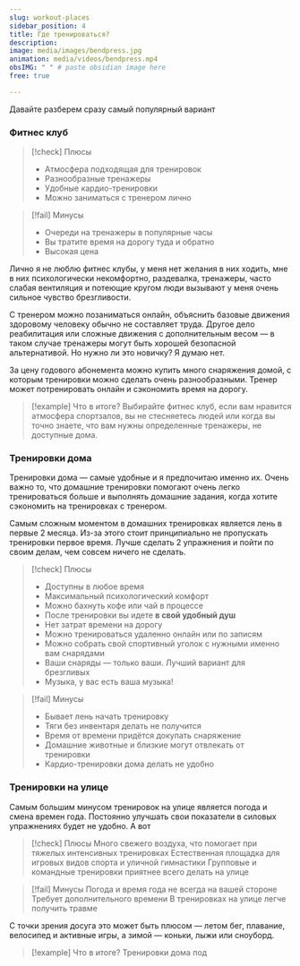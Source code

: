 ```yaml
---
slug: workout-places
sidebar_position: 4
title: Где тренироваться?
description: 
image: media/images/bendpress.jpg
animation: media/videos/bendpress.mp4
obsIMG: " " # paste obsidian image here
free: true

---
```


Давайте разберем сразу самый популярный вариант

### Фитнес клуб

> [!check] Плюсы
> - Атмосфера подходящая для тренировок
> - Разнообразные тренажеры
> - Удобные кардио-тренировки
> - Можно заниматься с тренером лично

> [!fail] Минусы
>  - Очереди на тренажеры в популярные часы
>  - Вы тратите время на дорогу туда и обратно
>  - Высокая цена

Лично я не люблю фитнес клубы, у меня нет желания в них ходить, мне в них психологически некомфортно, раздевалка, тренажеры, часто слабая вентиляция и потеющие кругом люди вызывают у меня очень сильное чувство брезгливости.

С тренером можно позаниматься онлайн, объяснить базовые движения здоровому человеку обычно не составляет труда. Другое дело реабилитация или сложные движения с дополнительным весом — в таком случае тренажеры могут быть хорошей безопасной альтернативой. Но нужно ли это новичку? Я думаю нет.

За цену годового абонемента можно купить много снаряжения домой, с которым тренировки можно сделать очень разнообразными. Тренер может потренировать онлайн и сэкономить время на дорогу.

> [!example] Что в итоге?
>  Выбирайте фитнес клуб, если вам нравится атмосфера спортзалов, вы не стесняетесь людей или когда вы точно знаете, что вам нужны определенные тренажеры, не доступные дома.

### Тренировки дома

Тренировки дома — самые удобные и я предпочитаю именно их. Очень важно то, что домашние тренировки помогают очень легко тренироваться больше и выполнять домашние задания, когда хотите сэкономить на тренировках с тренером.

Самым сложным моментом в домашних тренировках является лень в первые 2 месяца. Из-за этого стоит принципиально не пропускать тренировки первое время. Лучше сделать 2 упражнения и пойти по своим делам, чем совсем ничего не сделать.

> [!check] Плюсы
> - Доступны в любое время
> - Максимальный психологический комфорт
> - Можно бахнуть кофе или чай в процессе
> - После тренировки вы идете **в свой удобный душ**
> - Нет затрат времени на дорогу
> - Можно тренироваться удаленно онлайн или по записям
> - Можно собрать свой спортивный уголок с нужными именно вам снарядами
> - Ваши снаряды — только ваши. Лучший вариант для брезгливых
> - Музыка, у вас есть ваша музыка!


> [!fail] Минусы
> - Бывает лень начать тренировку
> - Тяги без инвентаря делать не получится
> - Время от времени придётся докупать снаряжение
> - Домашние животные и близкие могут отвлекать от тренировки
> - Кардио-тренировки дома делать не удобно

### Тренировки на улице

Самым большим минусом тренировок на улице является погода и смена времен года. Постоянно улучшать свои показатели в силовых упражнениях будет не удобно. А вот 

> [!check] Плюсы
> Много свежего воздуха, что помогает при тяжелых интенсивных тренировках
> Естественная площадка для игровых видов спорта и уличной гимнастики
> Групповые и командные тренировки приятнее всего делать на улице
> 

> [!fail] Минусы
> Погода и время года не всегда на вашей стороне
> Требует дополнительного времени
> В тренировках на улице легче получить травме

С точки зрения досуга это может быть плюсом — летом бег, плавание, велосипед и активные игры, а зимой — коньки, лыжи или сноуборд. 


> [!example] Что в итоге?
>  Тренировки дома под